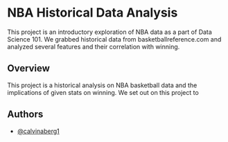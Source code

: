 
# NBA Historical Data Analysis
This project is an introductory exploration of NBA  data as a part of Data Science 101.
We grabbed historical data from basketballreference.com and analyzed several features and their correlation with winning.

## Overview

This project is a historical analysis on NBA basketball data and the implications of given stats on winning. We set out on this project to 
























## Authors

- [@calvinaberg1](https://www.github.com/calvinaberg1)


